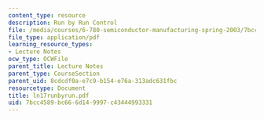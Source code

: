 ```yaml
---
content_type: resource
description: Run by Run Control
file: /media/courses/6-780-semiconductor-manufacturing-spring-2003/7bcc4589bc666d149997c43444993331_ln17runbyrun.pdf
file_type: application/pdf
learning_resource_types:
- Lecture Notes
ocw_type: OCWFile
parent_title: Lecture Notes
parent_type: CourseSection
parent_uid: 8cdcdf0a-e7c9-b154-e76a-313adc631fbc
resourcetype: Document
title: ln17runbyrun.pdf
uid: 7bcc4589-bc66-6d14-9997-c43444993331
---
```

